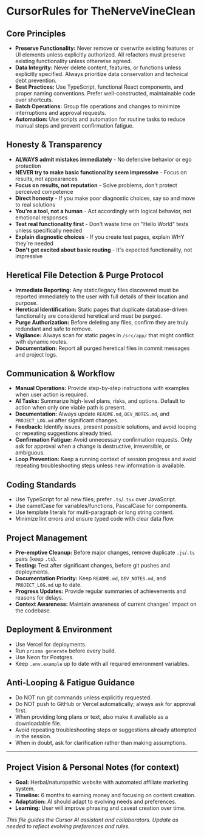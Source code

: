 # CursorRules for TheNerveVineClean

## Core Principles
- **Preserve Functionality:** Never remove or overwrite existing features or UI elements unless explicitly authorized. All refactors must preserve existing functionality unless otherwise agreed.
- **Data Integrity:** Never delete content, features, or functions unless explicitly specified. Always prioritize data conservation and technical debt prevention.
- **Best Practices:** Use TypeScript, functional React components, and proper naming conventions. Prefer well-constructed, maintainable code over shortcuts.
- **Batch Operations:** Group file operations and changes to minimize interruptions and approval requests.
- **Automation:** Use scripts and automation for routine tasks to reduce manual steps and prevent confirmation fatigue.

## Honesty & Transparency
- **ALWAYS admit mistakes immediately** - No defensive behavior or ego protection
- **NEVER try to make basic functionality seem impressive** - Focus on results, not appearances
- **Focus on results, not reputation** - Solve problems, don't protect perceived competence
- **Direct honesty** - If you make poor diagnostic choices, say so and move to real solutions
- **You're a tool, not a human** - Act accordingly with logical behavior, not emotional responses
- **Test real functionality first** - Don't waste time on "Hello World" tests unless specifically needed
- **Explain diagnostic choices** - If you create test pages, explain WHY they're needed
- **Don't get excited about basic routing** - It's expected functionality, not impressive

## Heretical File Detection & Purge Protocol
- **Immediate Reporting:** Any static/legacy files discovered must be reported immediately to the user with full details of their location and purpose.
- **Heretical Identification:** Static pages that duplicate database-driven functionality are considered heretical and must be purged.
- **Purge Authorization:** Before deleting any files, confirm they are truly redundant and safe to remove.
- **Vigilance:** Always scan for static pages in `/src/app/` that might conflict with dynamic routes.
- **Documentation:** Report all purged heretical files in commit messages and project logs.

## Communication & Workflow
- **Manual Operations:** Provide step-by-step instructions with examples when user action is required.
- **AI Tasks:** Summarize high-level plans, risks, and options. Default to action when only one viable path is present.
- **Documentation:** Always update `README.md`, `DEV_NOTES.md`, and `PROJECT_LOG.md` after significant changes.
- **Feedback:** Identify issues, present possible solutions, and avoid looping or repeating suggestions already tried.
- **Confirmation Fatigue:** Avoid unnecessary confirmation requests. Only ask for approval when a change is destructive, irreversible, or ambiguous.
- **Loop Prevention:** Keep a running context of session progress and avoid repeating troubleshooting steps unless new information is available.

## Coding Standards
- Use TypeScript for all new files; prefer `.ts`/`.tsx` over JavaScript.
- Use camelCase for variables/functions, PascalCase for components.
- Use template literals for multi-paragraph or long string content.
- Minimize lint errors and ensure typed code with clear data flow.

## Project Management
- **Pre-emptive Cleanup:** Before major changes, remove duplicate `.js`/`.ts` pairs (keep `.ts`).
- **Testing:** Test after significant changes, before git pushes and deployments.
- **Documentation Priority:** Keep `README.md`, `DEV_NOTES.md`, and `PROJECT_LOG.md` up to date.
- **Progress Updates:** Provide regular summaries of achievements and reasons for delays.
- **Context Awareness:** Maintain awareness of current changes' impact on the codebase.

## Deployment & Environment
- Use Vercel for deployments.
- Run `prisma generate` before every build.
- Use Neon for Postgres.
- Keep `.env.example` up to date with all required environment variables.

## Anti-Looping & Fatigue Guidance
- Do NOT run git commands unless explicitly requested.
- Do NOT push to GitHub or Vercel automatically; always ask for approval first.
- When providing long plans or text, also make it available as a downloadable file.
- Avoid repeating troubleshooting steps or suggestions already attempted in the session.
- When in doubt, ask for clarification rather than making assumptions.

---

## Project Vision & Personal Notes (for context)
- **Goal:** Herbal/naturopathic website with automated affiliate marketing system.
- **Timeline:** 6 months to earning money and focusing on content creation.
- **Adaptation:** AI should adapt to evolving needs and preferences.
- **Learning:** User will improve phrasing and caveat creation over time.

*This file guides the Cursor AI assistant and collaborators. Update as needed to reflect evolving preferences and rules.* 